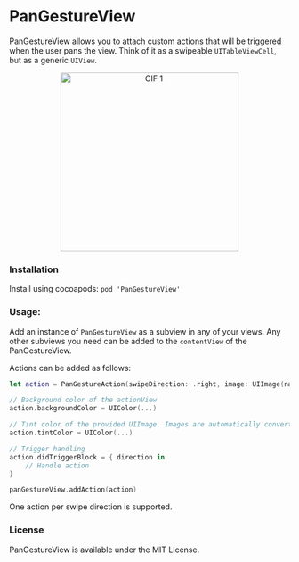 # PanGestureView

PanGestureView allows you to attach custom actions that will be triggered when the user pans the view. Think of it as a swipeable `UITableViewCell`, but as a generic `UIView`.

<p align="center">
    <img src="Assets/PanGestureView.gif" alt="GIF 1" width="320px" />
</p>

### Installation

Install using cocoapods: `pod 'PanGestureView'`

### Usage:

Add an instance of `PanGestureView` as a subview in any of your views. Any other subviews you need can be added to the `contentView` of the PanGestureView.

Actions can be added as follows:

```swift
let action = PanGestureAction(swipeDirection: .right, image: UIImage(named: ...)!)

// Background color of the actionView
action.backgroundColor = UIColor(...)

// Tint color of the provided UIImage. Images are automatically converted to their template versions using `imageWithRenderingMode(.alwaysTemplate)`
action.tintColor = UIColor(...)

// Trigger handling
action.didTriggerBlock = { direction in
    // Handle action
}

panGestureView.addAction(action)
```

One action per swipe direction is supported.

### License

PanGestureView is available under the MIT License.
